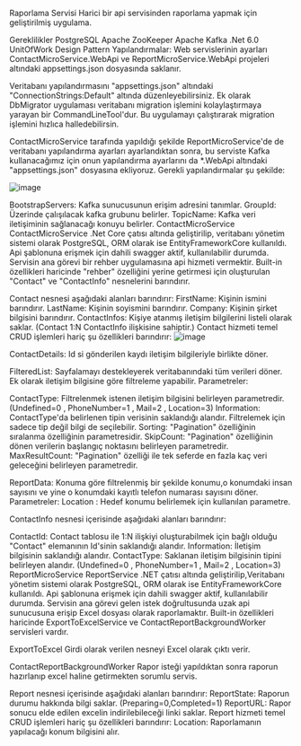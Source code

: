 Raporlama Servisi
Harici bir api servisinden raporlama yapmak için geliştirilmiş uygulama.

Gereklilikler
PostgreSQL
Apache ZooKeeper
Apache Kafka
.Net 6.0
UnitOfWork Design Pattern
Yapılandırmalar: Web servislerinin ayarları ContactMicroService.WebApi ve ReportMicroService.WebApi projeleri altındaki appsettings.json dosyasında saklanır.

Veritabanı yapılandırmasını "appsettings.json" altındaki "ConnectionStrings:Default" altında düzenleyebilirsiniz. Ek olarak DbMigrator uygulaması veritabanı migration işlemini kolaylaştırmaya yarayan bir CommandLineTool'dur. Bu uygulamayı çalıştırarak migration işlemini hızlıca halledebilirsin.

ContactMicroService tarafında yapıldığı şekilde ReportMicroService'de de veritabanı yapılandırma ayarları ayarlandıktan sonra, bu serviste Kafka kullanacağımız için onun yapılandırma ayarlarını da *.WebApi altındaki "appsettings.json" dosyasına ekliyoruz. Gerekli yapılandırmalar şu şekilde:

![image](https://user-images.githubusercontent.com/86706539/190571462-85c8064c-b2ba-4e77-b997-d5fefcf84d3c.png)

BootstrapServers: Kafka sunucusunun erişim adresini tanımlar.
GroupId: Üzerinde çalışılacak kafka grubunu belirler.
TopicName: Kafka veri iletişiminin sağlanacağı konuyu belirler.
ContactMicroService
ContactMicroService .Net Core çatısı altında geliştirilip, veritabanı yönetim sistemi olarak PostgreSQL, ORM olarak ise EntityFrameworkCore kullanıldı. Api şablonuna erişmek için dahili swagger aktif, kullanılabilir durumda. Servisin ana görevi bir rehber uygulamasına api hizmeti vermektir. Built-in özellikleri haricinde "rehber" özelliğini yerine getirmesi için oluşturulan "Contact" ve "ContactInfo" nesnelerini barındırır.

Contact nesnesi aşağıdaki alanları barındırır:
FirstName: Kişinin ismini barındırır.
LastName: Kişinin soyismini barındırır.
Company: Kişinin şirket bilgisini barındırır.
ContactInfos: Kişiye atanmış iletişim bilgilerini listeli olarak saklar. (Contact 1:N ContactInfo ilişkisine sahiptir.)
Contact hizmeti temel CRUD işlemleri hariç şu özellikleri barındırır:
![image](https://user-images.githubusercontent.com/86706539/190571994-5296126e-4baa-4bf3-bf87-1d967c7c8ae4.png)

ContactDetails: Id si gönderilen kaydı iletişim bilgileriyle birlikte döner.

FilteredList: Sayfalamayı destekleyerek veritabanındaki tüm verileri döner. Ek olarak iletişim bilgisine göre filtreleme yapabilir. Parametreler:

ContactType: Filtrelenmek istenen iletişim bilgisini belirleyen parametredir. (Undefined=0 , PhoneNumber=1 , Mail=2 , Location=3)
Information: ContactType'da belirlenen tipin verisinin saklandığı alandır. Filtrelemek için sadece tip değil bilgi de seçilebilir.
Sorting: "Pagination" özelliğinin sıralanma özelliğinin parametresidir.
SkipCount: "Pagination" özelliğinin dönen verilerin başlangıç noktasını belirleyen parametredir.
MaxResultCount: "Pagination" özelliği ile tek seferde en fazla kaç veri geleceğini belirleyen parametredir.

ReportData: Konuma göre filtrelenmiş bir şekilde konumu,o konumdaki insan sayısını ve yine o konumdaki kayıtlı telefon numarası sayısını döner. Parametreler:
Location : Hedef konumu belirlemek için kullanılan parametre.

ContactInfo nesnesi içerisinde aşağıdaki alanları barındırır:

ContactId: Contact tablosu ile 1:N ilişkiyi oluşturabilmek için bağlı olduğu "Contact" elemanının Id'sinin saklandığı alandır.
Information: İletişim bilgisinin saklandığı alandır.
ContactType: Saklanan iletişim bilgisinin tipini belirleyen alandır. (Undefined=0 , PhoneNumber=1 , Mail=2 , Location=3)
ReportMicroService
ReportService .NET çatısı altında geliştirilip,Veritabanı yönetim sistemi olarak PostgreSQL, ORM olarak ise EntityFrameworkCore kullanıldı. Api şablonuna erişmek için dahili swagger aktif, kullanılabilir durumda. Servisin ana görevi gelen istek doğrultusunda uzak api sunucusuna erişip Excel dosyası olarak raporlamaktır. Built-in özellikleri haricinde ExportToExcelService ve ContactReportBackgroundWorker servisleri vardır.

ExportToExcel
Girdi olarak verilen nesneyi Excel olarak çıktı verir.

ContactReportBackgroundWorker
Rapor isteği yapıldıktan sonra raporun hazırlanıp excel haline getirmekten sorumlu servis.

Report nesnesi içerisinde aşağıdaki alanları barındırır:
ReportState: Raporun durumu hakkında bilgi saklar. (Preparing=0,Completed=1)
ReportURL: Rapor sonucu elde edilen excelin indirilebileceği linki saklar.
Report hizmeti temel CRUD işlemleri hariç şu özellikleri barındırır:
Location: Raporlamanın yapılacağı konum bilgisini alır.
